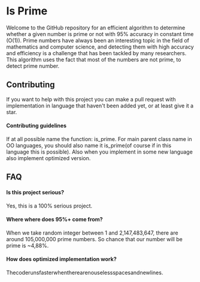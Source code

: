 
# Is Prime

Welcome to the GitHub repository for an efficient algorithm to determine whether a given number is prime or not with 95% accuracy in constant time (O(1)). Prime numbers have always been an interesting topic in the field of mathematics and computer science, and detecting them with high accuracy and efficiency is a challenge that has been tackled by many researchers. This algorithm uses the fact that most of the numbers are not prime, to detect prime number.


## Contributing
If you want to help with this project you can make a pull request with implementation in language that haven't been added yet, or at least give it a star.

#### Contributing guidelines
If at all possible name the function: is_prime. For main parent class name in OO languages, you should also name it is_prime(of course if in this language this is possible). Also when you implement in some new language also implement optimized version.


## FAQ

#### Is this project serious?

Yes, this is a 100% serious project.

#### Where where does 95%+ come from?

When we take random integer between 1 and 2,147,483,647, there are around 105,000,000 prime numbers. So chance that our number will be prime is ~4,88%.

#### How does optimized implementation work?

Thecoderunsfasterwhentherearenouselessspacesandnewlines.

